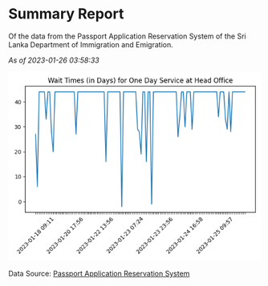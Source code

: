 # Summary Report

Of the data from the Passport Application Reservation System of the Sri Lanka Department of Immigration and Emigration.

*As of 2023-01-26 03:58:33*

![Wait Time Chart](summary.wait_time_chart.png)

Data Source: [Passport Application Reservation System](https://eservices.immigration.gov.lk:8443/appointment/pages/reservationApplication.xhtml)